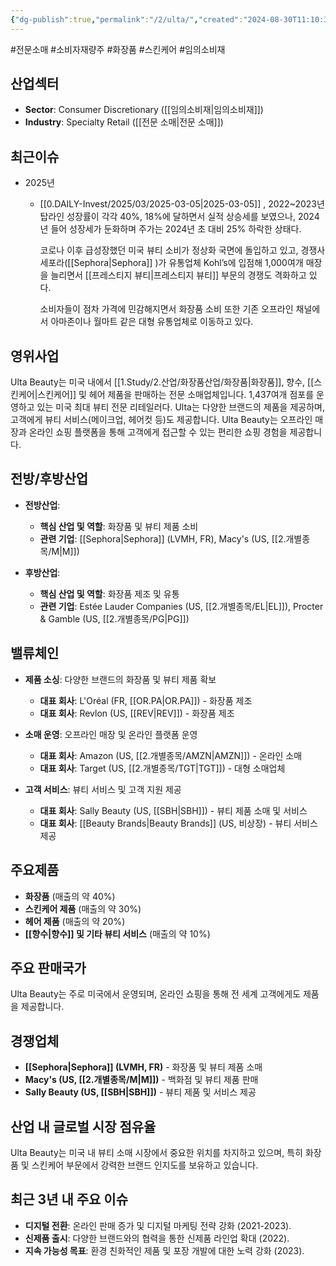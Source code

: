 ```yaml
---
{"dg-publish":true,"permalink":"/2/ulta/","created":"2024-08-30T11:10:34.024+09:00","updated":"2025-06-03T20:06:01.877+09:00"}
---
```


#전문소매 #소비자재량주 #화장품 #스킨케어 #임의소비재

## 산업섹터

- **Sector**: Consumer Discretionary ([[임의소비재\|임의소비재]])
- **Industry**: Specialty Retail ([[전문 소매\|전문 소매]])


## 최근이슈

- 2025년
	- [[0.DAILY-Invest/2025/03/2025-03-05\|2025-03-05]] , 2022~2023년 탑라인 성장률이 각각 40%, 18%에 달하면서 실적 상승세를 보였으나, 2024년 들어 성장세가 둔화하며 주가는 2024년 초 대비 25% 하락한 상태다.
	  
	  코로나 이후 급성장했던 미국 뷰티 소비가 정상화 국면에 돌입하고 있고, 경쟁사 세포라([[Sephora\|Sephora]] )가 유통업체 Kohl’s에 입점해 1,000여개 매장을 늘리면서 [[프레스티지 뷰티\|프레스티지 뷰티]] 부문의 경쟁도 격화하고 있다.
	  
	  소비자들이 점차 가격에 민감해지면서 화장품 소비 또한 기존 오프라인 채널에서 아마존이나 월마트 같은 대형 유통업체로 이동하고 있다.



## 영위사업

Ulta Beauty는 미국 내에서 [[1.Study/2.산업/화장품산업/화장품\|화장품]], 향수, [[스킨케어\|스킨케어]] 및 헤어 제품을 판매하는 전문 소매업체입니다. 1,437여개 점포를 운영하고 있는 미국 최대 뷰티 전문 리테일러다. Ulta는 다양한 브랜드의 제품을 제공하며, 고객에게 뷰티 서비스(메이크업, 헤어컷 등)도 제공합니다. Ulta Beauty는 오프라인 매장과 온라인 쇼핑 플랫폼을 통해 고객에게 접근할 수 있는 편리한 쇼핑 경험을 제공합니다.

## 전방/후방산업

- **전방산업**:
    
    - **핵심 산업 및 역할**: 화장품 및 뷰티 제품 소비
    - **관련 기업**: [[Sephora\|Sephora]] (LVMH, FR), Macy's (US, [[2.개별종목/M\|M]])

- **후방산업**:
    
    - **핵심 산업 및 역할**: 화장품 제조 및 유통
    - **관련 기업**: Estée Lauder Companies (US, [[2.개별종목/EL\|EL]]), Procter & Gamble (US, [[2.개별종목/PG\|PG]])

## 밸류체인

- **제품 소싱**: 다양한 브랜드의 화장품 및 뷰티 제품 확보
    
    - **대표 회사**: L'Oréal (FR, [[OR.PA\|OR.PA]]) - 화장품 제조
    - **대표 회사**: Revlon (US, [[REV\|REV]]) - 화장품 제조
    
- **소매 운영**: 오프라인 매장 및 온라인 플랫폼 운영
    
    - **대표 회사**: Amazon (US, [[2.개별종목/AMZN\|AMZN]]) - 온라인 소매
    - **대표 회사**: Target (US, [[2.개별종목/TGT\|TGT]]) - 대형 소매업체
    
- **고객 서비스**: 뷰티 서비스 및 고객 지원 제공
    
    - **대표 회사**: Sally Beauty (US, [[SBH\|SBH]]) - 뷰티 제품 소매 및 서비스
    - **대표 회사**: [[Beauty Brands\|Beauty Brands]] (US, 비상장) - 뷰티 서비스 제공
    

## 주요제품

- **화장품** (매출의 약 40%)
- **스킨케어 제품** (매출의 약 30%)
- **헤어 제품** (매출의 약 20%)
- **[[향수\|향수]] 및 기타 뷰티 서비스** (매출의 약 10%)

## 주요 판매국가

Ulta Beauty는 주로 미국에서 운영되며, 온라인 쇼핑을 통해 전 세계 고객에게도 제품을 제공합니다.

## 경쟁업체

- **[[Sephora\|Sephora]] (LVMH, FR)** - 화장품 및 뷰티 제품 소매
- **Macy's (US, [[2.개별종목/M\|M]])** - 백화점 및 뷰티 제품 판매
- **Sally Beauty (US, [[SBH\|SBH]])** - 뷰티 제품 및 서비스 제공

## 산업 내 글로벌 시장 점유율

Ulta Beauty는 미국 내 뷰티 소매 시장에서 중요한 위치를 차지하고 있으며, 특히 화장품 및 스킨케어 부문에서 강력한 브랜드 인지도를 보유하고 있습니다.

## 최근 3년 내 주요 이슈

- **디지털 전환**: 온라인 판매 증가 및 디지털 마케팅 전략 강화 (2021-2023).
- **신제품 출시**: 다양한 브랜드와의 협력을 통한 신제품 라인업 확대 (2022).
- **지속 가능성 목표**: 환경 친화적인 제품 및 포장 개발에 대한 노력 강화 (2023).
